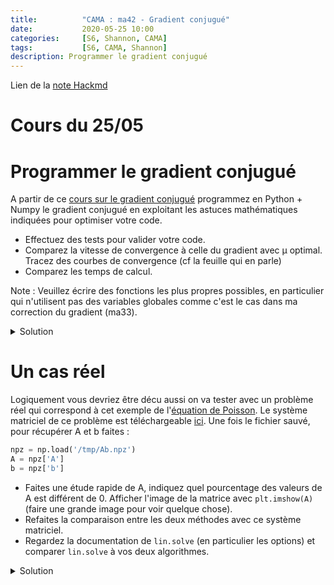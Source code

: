 ```yaml
---
title:          "CAMA : ma42 - Gradient conjugué"
date:           2020-05-25 10:00
categories:     [S6, Shannon, CAMA]
tags:           [S6, CAMA, Shannon]
description: Programmer le gradient conjugué
---
```

Lien de la [note Hackmd](https://hackmd.io/@lemasymasa/HkKafe6Jv)
# Cours du 25/05

# Programmer le gradient conjugué

A partir de ce [cours sur le gradient conjugué](http://perso.unifr.ch/ales.janka/numeroptim/07_conjgrad.pdf) programmez en Python + Numpy le gradient conjugué en exploitant les astuces mathématiques indiquées pour optimiser
votre code.

* Effectuez des tests pour valider votre code. 
* Comparez la vitesse de convergence à celle du gradient avec μ optimal. Tracez des courbes de convergence (cf la feuille qui en parle)
* Comparez les temps de calcul.


Note : Veuillez écrire des fonctions les plus propres possibles, en particulier qui n'utilisent pas des variables globales comme c'est le cas dans ma correction du gradient (ma33).

<details markdown="1">
<summary>Solution</summary>

~~~ python
import numpy as np
import scipy.linalg as lin
import matplotlib.pylab as plt

%matplotlib inline
%config InlineBackend.figure_format = 'retina'
~~~
~~~ python
def make_system(N):
    A = 1.0 * np.random.randint(-10, 10, size=(N,N))
    A[np.diag_indices(N)] = 0.1 + np.abs(A).sum(axis=0)    # diag dominante
    A = A + A.T                                            # symétrique
    A = A / np.abs(A).sum(axis=0).mean()
    b = 1.0 * np.random.randint(-10,10,size=(N))
    return A, b

A, b = make_system(2)
print(A, "\n\n", b)
~~~
~~~
[[ 0.65174129 -0.32338308]
 [-0.32338308  0.70149254]] 

 [ 6. -1.]
~~~
~~~ python
def gradient_conjugué(A, x0, b, error=1E-9, convergence=False):
    x = x0.copy()  # je ne veux pas modifier les paramètres qu'on me donne
    e2 = error**2
    r = A @ x - b  # le gradient mais aussi le résidu
    r2 = r @ r
    p = -r
    if convergence:
        conv = [np.sqrt(r2)]
    while r2 > e2:
        alpha = (r @ r) / np.dot(A @ p, p)
        x += alpha * p
        r += alpha * (A @ p)
        beta = (r @ r) / r2
        p = -r + beta * p
        r2 = r @ r
        if convergence:
            conv.append(np.sqrt(r2))
    return np.array(conv) if convergence else x
~~~
~~~ python
gradient_conjugué(A, np.array([0.,0.]), b, convergence=True)
~~~
~~~
array([6.08276253e+00, 2.51964707e+00, 2.22044605e-16])
~~~
~~~ python
def compute_error(N, method=gradient_conjugué):
    A, b = make_system(N)
    x = method(A, np.zeros(N), b)
    err = A @ x - b
    return np.sqrt(err @ err)

compute_error(10)
~~~
~~~
4.165926057296536e-15
~~~

## Comparons avec le gradient simple
~~~ python
def gradient(A, x0, b, e = 1E-9, convergence=False, max_iterations=1000):
    x = x0.copy()
    e2 = e**2
    k = 0
    gradJ = A @ x - b
    g2 = gradJ @ gradJ
    divergence_limite = 1E6 * g2
    if convergence:
        conv = [np.sqrt(g2)]
    while g2 > e2:
        µ = np.dot(gradJ, gradJ) / np.dot(A @ gradJ, gradJ)
        x -= µ * gradJ
        gradJ = A @ x - b
        g2 = gradJ @ gradJ
        if convergence:
            conv.append(np.sqrt(g2))

        # la suite n'est que des tests pour se protéger
        if g2 > divergence_limite:  # au cas où on diverge
            print("DIVERGE")
            break
        k += 1
        if k > max_iterations:  # c'est trop long, je crains la boucle infinie
            print('Trop long, boucle infinie ?')
            break
    return np.array(conv) if convergence else x
~~~
~~~ python
# vérifions que ca marche

compute_error(10, method=gradient)
~~~
~~~
6.767792116739432e-10
~~~

## Perfs
~~~ python
# comparons les performances

seed = 123
np.random.seed(seed)

%timeit compute_error(1000, method=gradient)
~~~
~~~
34 ms ± 4.23 ms per loop (mean ± std. dev. of 7 runs, 10 loops each)
~~~
~~~ python
seed = 123
np.random.seed(seed)

%timeit compute_error(1000, method=gradient_conjugué)
~~~
~~~
32.1 ms ± 847 µs per loop (mean ± std. dev. of 7 runs, 10 loops each)
~~~
Le gain n'est pas clair...

## Nombre d'iteration dans les 2 cas
~~~ python
N = 1000
A,b = make_system(N)
x0 = np.zeros(N)
~~~

### Pour le gradient simple
~~~ python
err = gradient(A, x0, b, convergence=True)
~~~
~~~ python
plt.plot(np.arange(err.shape[0]), err)
plt.title('Convergence du gradient')
plt.semilogy();
~~~
![](https://i.imgur.com/slve81U.png)

### Pour le gradient conjuge
~~~ python
err = gradient_conjugué(A, x0, b, convergence=True)
~~~
~~~ python
plt.plot(np.arange(err.shape[0]), err)
plt.title('Convergence du gradient conjugué')
plt.semilogy();
~~~
![](https://i.imgur.com/lIn7THw.png)
Argh, le gradient conjugué n'est pas la révolution prédite !
</details>

# Un cas réel

Logiquement vous devriez être décu aussi on va tester avec un problème réel qui correspond à cet exemple de l'[équation de Poisson](https://doc.freefem.org/tutorials/poisson.html). Le système matriciel de ce problème est téléchargeable [ici](https://www.lrde.epita.fr/~ricou/cama/data/Ab.npz). Une fois le fichier sauvé, pour récupérer A et b faites :

``` python
npz = np.load('/tmp/Ab.npz')
A = npz['A']
b = npz['b']
```

* Faites une étude rapide de A, indiquez quel pourcentage des valeurs de A est différent de 0. Afficher l'image de la matrice avec `plt.imshow(A)` (faire une grande image pour voir quelque chose).
* Refaites la comparaison entre les deux méthodes avec ce système matriciel.
* Regardez la documentation de `lin.solve` (en particulier les options) et comparer `lin.solve` à vos deux algorithmes.

<details markdown="1">
<summary>Solution</summary>

~~~ python
print(A.min(), A.max())
~~~
~~~
-1.5693731138089555 4.357203686821435
~~~

~~~ python
diff0 = (A != 0).sum() / (A.shape[0] * A.shape[1])
print(f"Pourcentage de valeurs != 0 : {100 * diff0:.3} %")
~~~
~~~
Pourcentage de valeurs != 0 : 0.339 %
~~~
~~~ python
plt.figure(figsize=(15,15))
plt.imshow(A)
~~~
![](https://i.imgur.com/sZDkpZj.png)

## Comparaison gradient simple et conjugué
~~~ python
%time err = gradient_conjugué(A, np.zeros(len(A)), b, convergence=True)
~~~
~~~
CPU times: user 1.75 s, sys: 155 ms, total: 1.91 s
Wall time: 521 ms
~~~
~~~ python
plt.plot(np.arange(err.shape[0]), err)
plt.title('Convergence du gradient conjugué')
plt.semilogy();
~~~
![](https://i.imgur.com/cZ0HyLY.png)
~~~ python
# le gradient simple

%time err = gradient(A, np.zeros(len(A)), b, convergence=True, max_iterations=10000)
~~~
~~~
CPU times: user 1min 11s, sys: 4.3 s, total: 1min 15s
Wall time: 19.4 s
~~~
~~~ python
plt.plot(np.arange(err.shape[0]), err)
plt.title('Convergence du gradient')
plt.semilogy();
~~~
![](https://i.imgur.com/Qr2sVIE.png)
On voit la supériorité du gradient conjugué tant en nombre d'itérations (175 contre 7800) qu'en temps de calcul (0,5 s contre 20 s).

## Comparaison avec `lin.solve`
~~~ python
?lin.solve
~~~
~~~ python
%time x = lin.solve(A, b, assume_a='pos')
~~~
~~~
CPU times: user 170 ms, sys: 85.1 ms, total: 255 ms
Wall time: 94.4 ms
~~~
~~~ python
r = A @ x - b
r @ r
~~~
~~~
2.0359257929180678e-25
~~~
On note aussi lin.solve est plus rapide et sa solution est nettement meilleure... lin.solve utilise une méthode directe ici. Cela est dû au fait que Scipy utilise la bibliothèque Lapack (qui est imbatable).

## Le gradient conjugué de Scipy (avec Lapack)
Le gradient conjugué à tout son sens pour les matrices creuses aussi il est dans la partie "sparse" de Scipy. On a vu que notre matrice à plus de 99 % de valeur nulles ce qui en fait bien une matrice creuse. Aussi je la charge dans le format COO qui ne stocke que les valeurs non nulles et:

~~~ python
import scipy.sparse as sparse
from scipy.sparse.linalg import cg

Ac = sparse.load_npz('/tmp/Acoo.npz')
%time x = cg(Ac, b)
~~~
~~~
CPU times: user 24.8 ms, sys: 15.1 ms, total: 39.9 ms
Wall time: 10.8 ms
~~~
On gagne un facteur 10 !
</details>